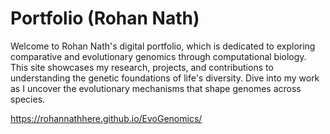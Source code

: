 # Portfolio (Rohan Nath)
Welcome to Rohan Nath's digital portfolio, which is dedicated to exploring comparative and evolutionary genomics through computational biology. This site showcases my research, projects, and contributions to understanding the genetic foundations of life's diversity. Dive into my work as I uncover the evolutionary mechanisms that shape genomes across species.

https://rohannathhere.github.io/EvoGenomics/
